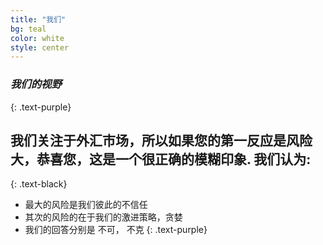 ```yaml
---
title: "我们"
bg: teal
color: white
style: center
---
```


### *我们的视野*
{: .text-purple}

<span class="fa-stack subtlecircle" style="font-size:100px; background:rgba(255,166,0,0.1)">
  <i class="fa fa-circle fa-stack-2x text-white"></i>
  <i class="fa fa-envira fa-stack-1x text-orange"></i>
</span>


## 我们关注于外汇市场，所以如果您的第一反应是风险大，恭喜您，这是一个很正确的模糊印象.  我们认为:
{: .text-black}

* 最大的风险是我们彼此的不信任
* 其次的风险的在于我们的激进策略，贪婪
* 我们的回答分别是 不可， 不克
{: .text-purple}
